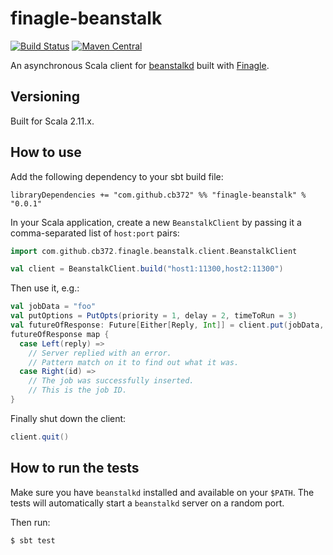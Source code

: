 # finagle-beanstalk

[![Build Status](https://travis-ci.org/cb372/finagle-beanstalk.svg?branch=master)](https://travis-ci.org/cb372/finagle-beanstalk) [![Maven Central](https://maven-badges.herokuapp.com/maven-central/com.github.cb372/finagle-beanstalk_2.11/badge.svg)](https://maven-badges.herokuapp.com/maven-central/com.github.cb372/finagle-beanstalk_2.11)

An asynchronous Scala client for [beanstalkd](http://kr.github.io/beanstalkd/) built with [Finagle](https://twitter.github.io/finagle/).

## Versioning

Built for Scala 2.11.x.

## How to use

Add the following dependency to your sbt build file:

```
libraryDependencies += "com.github.cb372" %% "finagle-beanstalk" % "0.0.1"
```

In your Scala application, create a new `BeanstalkClient` by passing it a comma-separated list of `host:port` pairs:

```scala
import com.github.cb372.finagle.beanstalk.client.BeanstalkClient

val client = BeanstalkClient.build("host1:11300,host2:11300")
```

Then use it, e.g.:

```scala
val jobData = "foo"
val putOptions = PutOpts(priority = 1, delay = 2, timeToRun = 3)
val futureOfResponse: Future[Either[Reply, Int]] = client.put(jobData, putOptions)
futureOfResponse map {
  case Left(reply) => 
    // Server replied with an error.
    // Pattern match on it to find out what it was.
  case Right(id) =>
    // The job was successfully inserted.
    // This is the job ID.
}
```

Finally shut down the client:

```scala
client.quit()
```

## How to run the tests

Make sure you have `beanstalkd` installed and available on your `$PATH`. The tests will automatically start a `beanstalkd` server on a random port.

Then run:

```
$ sbt test
```
